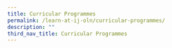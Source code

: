 ```yaml
---
title: Curricular Programmes
permalink: /learn-at-ij-oln/curricular-programmes/
description: ""
third_nav_title: Curricular Programmes
---
```


